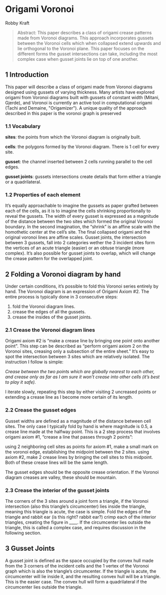 
# Origami Voronoi

Robby Kraft

> Abstract: This paper describes a class of origami crease patterns made from Voronoi diagrams. This approach incorporates gussets between the Voronoi cells which when collapsed extend upwards and lie orthogonal to the Voronoi plane. This paper focuses on the different forms the gusset intersections can take, including the most complex case when gusset joints lie on top of one another.


## 1 Introduction

This paper will describe a class of origami made from Voronoi diagrams designed using gussets of varying thickness. Many artists have explored origami from Voronoi diagrams built with gussets of constant width (Mitani, Gjerde), and Voronoi is currently an active tool in computational origami (Tachi and Demaine, "Origamizer"). A unique quality of the approach described in this paper is the voronoi graph is preserved

### 1.1 Vocabulary

**sites**: the points from which the Voronoi diagram is originally built.

**cells**: the polygons formed by the Voronoi diagram. There is 1 cell for every site.

**gusset**: the channel inserted between 2 cells running parallel to the cell edges.

**gusset joints**: gussets intersections create details that form either a triangle or a quadrilateral.

### 1.2 Properties of each element

It’s equally approachable to imagine the gussets as paper grafted between each of the cells, as it is to imagine the cells shrinking proportionally to reveal the gussets. The width of every gusset is expressed as a magnitude of the distance between the two sites which formed the original Voronoi boundary. In the second imagination, the “shrink” is an affine scale with the homothetic center at the cell’s site. The final collapsed origami and the original voronoi lines are affine scales. Gusset joints, the intersection between 3 gussets, fall into 2 categories wether the 3 incident sites form the vertices of an acute triangle (easier) or an obtuse triangle (more complex). It’s also possible for gusset joints to overlap, which will change the crease pattern for the overlapped joint.

## 2 Folding a Voronoi diagram by hand

Under certain conditions, it’s possible to fold this Voronoi series entirely by hand. The Voronoi diagram is an expression of Origami Axiom #2. The entire process is typically done in 3 consecutive steps:

1. fold the Voronoi diagram lines.
2. crease the edges of all the gussets.
3. crease the insides of the gusset joints.

### 2.1 Crease the Voronoi diagram lines

Origami axiom #2 is “make a crease line by bringing one point onto another point".  This step can be described as “perform origami axiom 2 on the Voronoi sites, creasing only a subsection of the entire sheet.” It’s easy to spot the intersection between 3 sites which are relatively isolated. The instruction I follow is simple: 

*Crease between the two points which are globally nearest to each other, and crease only as far as I am sure it won’t crease into other cells (it’s best to play it safe).*

I iterate slowly, repeating this step by either visiting 2 uncreased points or extending a crease line as I become more certain of its length.

### 2.2 Crease the gusset edges

Gusset widths are defined as a magnitude of the distance between cell sites. The only case I typically fold by hand is where magnitude is 0.5, a crease line made at the halfway point. This is a 2 step process that involves origami axiom #1, “crease a line that passes through 2 points”:

using 2 neighboring cell sites as points for axiom #1, make a small mark on the voronoi edge, establishing the midpoint between the 2 sites.
using axiom #2, make 2 crease lines by bringing the cell sites to this midpoint. Both of these crease lines will be the same length.

The gusset edges should be the opposite crease orientation. If the Voronoi diagram creases are valley, these should be mountain.

### 2.3 Crease the interior of the gusset joints

The corners of the 3 sites around a joint form a triangle, if the Voronoi intersection (also this triangle’s circumcenter) lies inside the triangle, meaning this triangle is acute, the case is simple. Fold the edges of the triangle and rabbit ear (is this right? rabbit ear?) crimp each of the interior triangles, creating the figure in ____. If the circumcenter lies outside the triangle, this is called a complex case, and requires discussion in the following section.

## 3 Gusset Joints

A gusset joint is defined as the space occupied by the convex hull made from the 3 corners of the incident cells and the 1 vertex of the Voronoi graph which is also the triangle’s circumcenter. If the triangle is acute, the circumcenter will lie inside it, and the resulting convex hull will be a triangle. This is the easier case. The convex hull will form a quadrilateral if the circumcenter lies outside the triangle.
